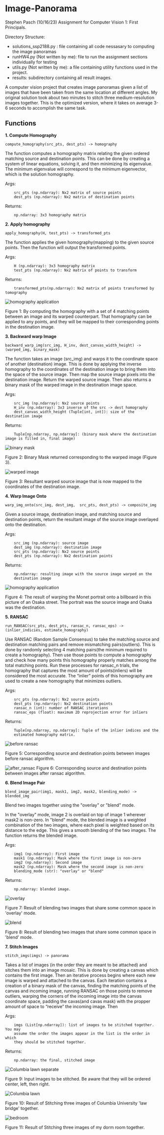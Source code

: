 # Image-Panorama
Stephen Pasch (10/16/23) Assignment for Computer Vision 1: First Principals. 

Directory Structure:
* solutions_ssp2188.py : file containing all code nessasary to computing the image panoramas
* runHW4.py (Not written by me): file to run the assignment sections individually for testing
* utils.py (Not written by me): a file containing utility functions used in the project.
* results: subdirectory containing all result images.

A computer vision project that creates image panoramas given a list of images that have been taken from the same location at different angles. My original solution took about two minutes to stitch three medium-resolution images together. This is the optimized version, where it takes on average 3-6 seconds to accomplish the same task. 

## Functions


 **1. Compute Homography** 

`compute_homography(src_pts, dest_pts) -> homography`

The function computes a homography matrix relating the given ordered matching source and destination points. This can be done by creating a system of linear equations, solving it,  and then minimizing its eigenvalue. The minimum eigenvalue will correspond to the minimum eigenvector, which is the solution homography. 

Args:

        src_pts (np.ndarray): Nx2 matrix of source points
        dest_pts (np.ndarray): Nx2 matrix of destination points
Returns:

        np.ndarray: 3x3 homography matrix  
        
        
**2. Apply homography**

`apply_homography(H, test_pts) -> transformed_pts`

The function applies the given homography(mapping) to the given source points. Then the function will output the transformed points. 

Args:

        H (np.ndarray): 3x3 homography matrix
        test_pts (np.ndarray): Nx2 matrix of points to transform
Returns:

        transformed_pts(np.ndarray): Nx2 matrix of points transformed by tomography

![homography application](results/1a.png "homography")

Figure 1: By computing the homography with a set of 4 matching points between an image and its warped counterpart. That homography can be applied to any points, and they will be mapped to their corresponding points in the destination image. 

**3. Backward warp Image**

`backward_warp_img(src_img, H_inv, dest_canvas_width_height) -> (warped_img, binary_mask)`

The function takes an image (src_img) and warps it to the coordinate space of another (destination) image. This is done by applying the inverse homography to the coordinates of the destination image to bring them into the space of the source image. Then map the source image pixels into the destination image. Return the warped source image. Then also returns a binary mask of the warped image in the destination image space. 

  Args:
    
        src_img (np.ndarray): Nx2 source points
        H_inv (np.ndarray): 3x3 inverse of the src -> dest homography
        dest_canvas_width_height (Tuple[int, int]): size of the destination image

  Returns:
  
        Tuple[np.ndarray, np.ndarray]: (binary mask where the destination image is filled in, final image)

![binary mask](results/binary_mask.png "binary mask")

Figure 2: Binary Mask returned corresponding to the warped image (Figure 3).

![warped image](results/warp_img.png "warped image")

Figure 3: Resultant warped source image that is now mapped to the coordinates of the destination image.

**4. Warp Image Onto**

`warp_img_onto(src_img, dest_img,  src_pts, dest_pts) -> composite_img`

Given a source image, destination image, and matching source and destination points, return the resultant image of the source image overlayed onto the destination. 


Args:

        src_img (np.ndarray): source image
        dest_img (np.ndarray): destination image
        src_pts (np.ndarray): Nx2 source points
        dest_pts (np.ndarray): Nx2 destination points

Returns:

        np.ndarray: resulting image with the source image warped on the 
        destination image
![homography application](results/1b.png "homography")

Figure 4: The result of warping the Monet portrait onto a billboard in this picture of an Osaka street. The portrait was the source image and Osaka was the destination.

**5. RANSAC**

`run_RANSAC(src_pts, dest_pts, ransac_n, ransac_eps) -> (inlier_indicies, estimate_homography)`

Use RANSAC (Random Sample Consensus) to take the matching source and destination matching pairs and remove mismatching pairs(outliers). This is done by randomly selecting 4 matching pairs(the minimum required to create a homography). Then use those points to compute a homography and check how many points this homography properly matches among the total matching points. Run these processes for ransac_n trials, the homography that captures the most amount of points(inliers) will be considered the most accurate. The “inlier” points of this homography are used to create a new homography that minimizes outliers. 

Args:

        src_pts (np.ndarray): Nx2 source points
        dest_pts (np.ndarray): Nx2 destination points
        ransac_n (int): number of RANSAC iterations
        ransac_eps (float): maximum 2D reprojection error for inliers

Returns:
    
        Tuple[np.ndarray, np.ndarray]: Tuple of the inlier indices and the 
        estimated homography matrix.
        
![before ransac](results/1c_before-ransac.png "before")

Figure 5: Corresponding source and destination points between images before ransac algorithm.

![after_ransac](results/1c_after-ransac.png "after")
Figure 6: Corresponding source and destination points between images after ransac algorithm.

**6. Blend Image Pair**

`blend_image_pair(img1, mask1, img2, mask2, blending_mode) -> blended_img`

Blend two images together using the "overlay" or "blend" mode.
    
In the "overlay" mode, image 2 is overlaid on top of image 1 wherever
mask2 is non-zero. 
In "blend" mode, the blended image is a weighted combination of the two
images, where each pixel is weighted based on its distance to the edge. This gives a smooth blending of the two images. 
The function returns the blended image. 


Args:

        img1 (np.ndarray): First image
        mask1 (np.ndarray): Mask where the first image is non-zero
        img2 (np.ndarray): Second image
        mask2 (np.ndarray): Mask where the second image is non-zero
        blending_mode (str): "overlay" or "blend"

Returns:
    
        np.ndarray: blended image.
        
![overlay](results/1d_overlay.png "overlay mode")

Figure 7: Result of blending two images that share some common space in 'overlay' mode.

![blend](results/1d_blend.png "blend mode")

Figure 8: Result of blending two images that share some common space in 'blend' mode.

**7. Stitch Images**

`stitch_imgs(imgs) -> panorama`

Takes a list of images (in the order they are meant to be attached) and sitches them into an image mosaic.
This is done by creating a canvas which contains the first image. Then an iterative process begins where each new image is warped and attached to the canvas. Each iteration contains a creation of a binary mask of the canvas, finding the matching points of the canvas and incoming image, running RANSAC on those points to remove outliers, warping the corners of the incoming image into the canvas coordinate space, padding the cavas(and cavas mask) with the propper amount of space to “receive” the incoming image. Then 


Args:

        imgs (List[np.ndarray]): list of images to be stitched together. You may
        assume the order the images appear in the list is the order in which
        they should be stitched together.

Returns:

        np.ndarray: the final, stitched image

![Columbia lawn separate](results/low-three.png "campus separated")

Figure 9: Input images to be stitched. Be aware that they will be ordered center, left, then right. 

![Columbia lawn](results/1e.png "campus")

Figure 10: Result of Stitching three images of Columbia University 'law bridge' together.

![bedroom](results/1f.png "room")

Figure 11: Result of Stitching three images of my dorm room together.





